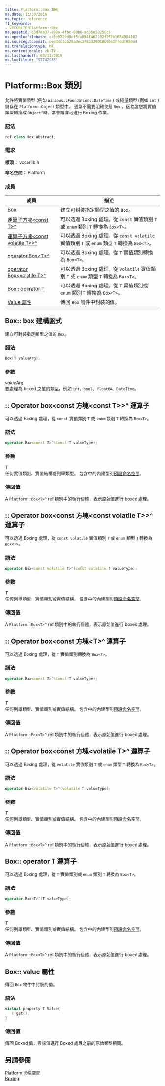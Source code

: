 ```yaml
---
title: Platform::Box 類別
ms.date: 12/30/2016
ms.topic: reference
f1_keywords:
- VCCORLIB/Platform::Box
ms.assetid: b3d7ea37-e98a-4fbc-80b0-ad35e50250c6
ms.openlocfilehash: ca8c9229d0ef5fa654f462282f257b1684984102
ms.sourcegitcommit: dedd4c3cb28adec3793329018b9163ffddf890a4
ms.translationtype: MT
ms.contentlocale: zh-TW
ms.lasthandoff: 03/11/2019
ms.locfileid: "57742935"
---
```

# <a name="platformbox-class"></a>Platform::Box 類別

允許將實值類型 (例如 `Windows::Foundation::DateTime` ) 或純量類型 (例如 `int` ) 儲存在 `Platform::Object` 類型中。 通常不需要明確使用 `Box` ，因為當您將實值類型轉換成 `Object^`時，將會隱含地進行 Boxing 作業。

### <a name="syntax"></a>語法

```cpp
ref class Box abstract;
```

### <a name="requirements"></a>需求

**標頭：** vccorlib.h

**命名空間：** Platform

### <a name="members"></a>成員

|成員|描述|
|------------|-----------------|
|[Box](#ctor) | 建立可封裝指定類型之值的 `Box`。 |
|[運算子方塊&lt;const T&gt;^](#box-const-t) | 可以透過 Boxing 處理，從 `const` 實值類別 `T` 或 `enum` 類別 `T` 轉換為 `Box<T>`。 |
|[運算子方塊&lt;const volatile T>&gt;^](#box-const-volatile-t) | 可以透過 Boxing 處理，從 `const volatile` 實值類別 `T` 或 `enum` 類型 `T` 轉換為 `Box<T>`。 |
|[operator Box&lt;T&gt;^](#box-t) | 可以透過 Boxing 處理，從 `T` 實值類別轉換為 `Box<T>`。 |
|[operator Box&lt;volatile T&gt;^](#box-volatile-t) | 可以透過 Boxing 處理，從 `volatile` 實值類別 `T` 或 `enum` 類型 `T` 轉換為 `Box<T>`。 |
|[Box:: operator T](#t) | 可以透過 Boxing 處理，從 `T` 實值類別或 `enum` 類別 `T` 轉換為 `Box<T>`。 |
|[Value 屬性](#value) | 傳回 `Box` 物件中封裝的值。 |

## <a name="ctor"></a> Box:: box 建構函式

建立可封裝指定類型之值的 `Box`。

### <a name="syntax"></a>語法

```cpp
Box(T valueArg);
```

### <a name="parameters"></a>參數

*valueArg*<br/>
要處理為 boxed 之值的類型，例如 `int`、`bool`、`float64`、`DateTime`。

## <a name="box-const-t"></a> :: Operator box<const 方塊&lt;const T>&gt;^ 運算子

可以透過 Boxing 處理，從 `const` 實值類別 `T` 或 `enum` 類別 `T` 轉換為 `Box<T>`。

### <a name="syntax"></a>語法

```cpp
operator Box<const T>^(const T valueType);
```

### <a name="parameters"></a>參數

*T*<br/>
任何實值類別、實值結構或列舉類型。 包含中的內建型別[預設命名空間](../cppcx/default-namespace.md)。

### <a name="return-value"></a>傳回值

A `Platform::Box<T>^` ref 類別中的執行個體，表示原始值進行 boxed 處理。

## <a name="box-const-volatile-t"></a> :: Operator box<const 方塊&lt;const volatile T>&gt;^ 運算子

可以透過 Boxing 處理，從 `const volatile` 實值類別 `T` 或 `enum` 類型 `T` 轉換為 `Box<T>`。

### <a name="syntax"></a>語法

```cpp
operator Box<const volatile T>^(const volatile T valueType);
```

### <a name="parameters"></a>參數

*T*<br/>
任何列舉類型、實值類別或實值結構。 包含中的內建型別[預設命名空間](../cppcx/default-namespace.md)。

### <a name="return-value"></a>傳回值

A `Platform::Box<T>^` ref 類別中的執行個體，表示原始值進行 boxed 處理。

## <a name="box-t"></a> :: Operator box<const 方塊&lt;T&gt;^ 運算子

可以透過 Boxing 處理，從 `T` 實值類別轉換為 `Box<T>`。

### <a name="syntax"></a>語法

```cpp
operator Box<const T>^(const T valueType);
```

### <a name="parameters"></a>參數

*T*<br/>
任何列舉類型、實值類別或實值結構。 包含中的內建型別[預設命名空間](../cppcx/default-namespace.md)。

### <a name="return-value"></a>傳回值

A `Platform::Box<T>^` ref 類別中的執行個體，表示原始值進行 boxed 處理。

## <a name="box-volatile-t"></a> :: Operator box<const 方塊&lt;volatile T&gt;^ 運算子

可以透過 Boxing 處理，從 `volatile` 實值類別 `T` 或 `enum` 類型 `T` 轉換為 `Box<T>`。

### <a name="syntax"></a>語法

```cpp
operator Box<volatile T>^(volatile T valueType);
```

### <a name="parameters"></a>參數

*T*<br/>
任何列舉類型、實值類別或實值結構。 包含中的內建型別[預設命名空間](../cppcx/default-namespace.md)。

### <a name="return-value"></a>傳回值

A `Platform::Box<T>^` ref 類別中的執行個體，表示原始值進行 boxed 處理。

## <a name="t"></a>  Box:: operator T 運算子

可以透過 Boxing 處理，從 `T` 實值類別或 `enum` 類別 `T` 轉換為 `Box<T>`。

### <a name="syntax"></a>語法

```cpp
operator Box<T>^(T valueType);
```

### <a name="parameters"></a>參數

*T*<br/>
任何列舉類型、實值類別或實值結構。 包含中的內建型別[預設命名空間](../cppcx/default-namespace.md)。

### <a name="return-value"></a>傳回值

A `Platform::Box<T>^` ref 類別中的執行個體，表示原始值進行 boxed 處理。

## <a name="value"></a> Box:: value 屬性

傳回 `Box` 物件中封裝的值。

### <a name="syntax"></a>語法

```cpp
virtual property T Value{
   T get();
}
```

### <a name="return-value"></a>傳回值

傳回 Boxed 值，與該值進行 Boxed 處理之前的原始類型相同。

## <a name="see-also"></a>另請參閱

[Platform 命名空間](../cppcx/platform-namespace-c-cx.md)<br/>
[Boxing](../cppcx/boxing-c-cx.md)
